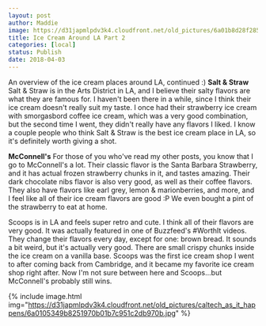 ```yaml
---
layout: post
author: Maddie
image: https://d31japmlpdv3k4.cloudfront.net/old_pictures/6a01b8d28f2857970c01bb09ff51da970d-pi.jpg
title: Ice Cream Around LA Part 2
categories: [local]
status: Publish
date: 2018-04-03
---
```


An overview of the ice cream places around LA, continued :)
**Salt &amp; Straw**
Salt &amp; Straw is in the Arts District in LA, and I believe their salty flavors are what they are famous for. I haven't been there in a while, since I think their ice cream doesn't really suit my taste. I once had their strawberry ice cream with smorgasbord coffee ice cream, which was a very good combination, but the second time I went, they didn't really have any flavors I liked. I know a couple people who think Salt &amp; Straw is the best ice cream place in LA, so it's definitely worth giving a shot.

**McConnell's**
For those of you who've read my other posts, you know that I go to McConnell's a lot. Their classic flavor is the Santa Barbara Strawberry, and it has actual frozen strawberry chunks in it, and tastes amazing. Their dark chocolate nibs flavor is also very good, as well as their coffee flavors. They also have flavors like earl grey, lemon &amp; marionberries, and more, and I feel like all of their ice cream flavors are good :P We even bought a pint of the strawberry to eat at home.

Scoops is in LA and feels super retro and cute. I think all of their flavors are very good. It was actually featured in one of Buzzfeed's #WorthIt videos. They change their flavors every day, except for one: brown bread. It sounds a bit weird, but it's actually very good. There are small crispy chunks inside the ice cream on a vanilla base. Scoops was the first ice cream shop I went to after coming back from Cambridge, and it became my favorite ice cream shop right after. Now I'm not sure between here and Scoops...but McConnell's probably still wins. 


{% include image.html img="https://d31japmlpdv3k4.cloudfront.net/old_pictures/caltech_as_it_happens/6a0105349b8251970b01b7c951c2db970b.jpg" %}
